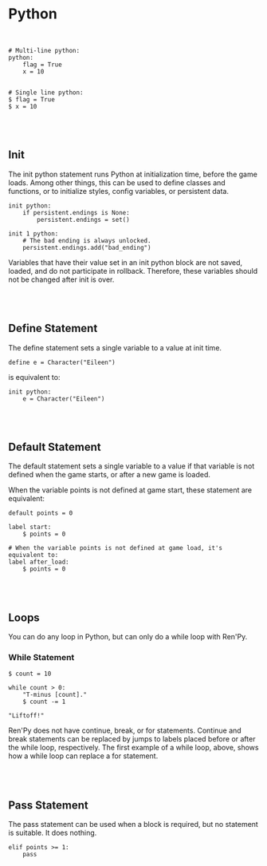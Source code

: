 # Python

<br>

```renpy
# Multi-line python:
python:
    flag = True
    x = 10


# Single line python:
$ flag = True
$ x = 10
```

<br>
<br>

## Init
The init python statement runs Python at initialization time, before the game loads. Among other things, this can be used to define classes and functions, or to initialize styles, config variables, or persistent data.
```renpy
init python:
    if persistent.endings is None:
        persistent.endings = set()

init 1 python:
    # The bad ending is always unlocked.
    persistent.endings.add("bad_ending")
```
Variables that have their value set in an init python block are not saved, loaded, and do not participate in rollback. Therefore, these variables should not be changed after init is over.

<br>
<br>

## Define Statement
The define statement sets a single variable to a value at init time.
```renpy
define e = Character("Eileen")
```
is equivalent to:
```renpy
init python:
    e = Character("Eileen")
```

<br>
<br>

## Default Statement
The default statement sets a single variable to a value if that variable is not defined when the game starts, or after a new game is loaded.

When the variable points is not defined at game start, these statement are equivalent:
```renpy
default points = 0

label start:
    $ points = 0

# When the variable points is not defined at game load, it's equivalent to:
label after_load:
    $ points = 0
```

<br>
<br>

## Loops
You can do any loop in Python, but can only do a while loop with Ren'Py.

### While Statement
```renpy
$ count = 10

while count > 0:
    "T-minus [count]."
    $ count -= 1

"Liftoff!"
```
Ren'Py does not have continue, break, or for statements. Continue and break statements can be replaced by jumps to labels placed before or after the while loop, respectively. The first example of a while loop, above, shows how a while loop can replace a for statement.

<br>
<br>

## Pass Statement
The pass statement can be used when a block is required, but no statement is suitable. It does nothing.
```renpy
elif points >= 1:
    pass
```
